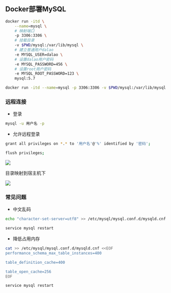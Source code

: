 <!--
 * @Description: 
 * @Version: 1.0
 * @Autor: DaLao
 * @Email: dalao_li@163.com
 * @Date: 2021-01-16 17:59:34
 * @LastEditors: DaLao
 * @LastEditTime: 2022-02-20 13:40:16
-->

## Docker部署MySQL

```sh
docker run -itd \
    --name=mysql \
    # 映射端口
    -p 3306:3306 \
    # 挂载目录
    -v $PWD/mysql:/var/lib/mysql \
    # 建立普通用户dalao
    -e MYSQL_USER=dalao \
    # 设置dalao用户密码
    -e MYSQL_PASSWORD=456 \
    # 设置root用户密码
    -e MYSQL_ROOT_PASSWORD=123 \
    mysql:5.7
```

```sh
docker run -itd --name=mysql -p 3306:3306 -v $PWD/mysql:/var/lib/mysql -e MYSQL_ROOT_PASSWORD=123  mysql:5.7
```


### 远程连接

- 登录

```sh
mysql -u 用户名 -p
```

- 允许远程登录

```sh
grant all privileges on *.* to '用户名'@'%' identified by '密码';

flush privileges;
```

![](https://cdn.hurra.ltd/img/20211227135258.png)

目录映射到宿主机下

![](https://cdn.hurra.ltd/img/20211227135502.png)


### 常见问题

- 中文乱码

```sh
echo "character-set-server=utf8" >> /etc/mysql/mysql.conf.d/mysqld.cnf

service mysql restart
```

- 降低占用内存

```sh
cat >> /etc/mysql/mysql.conf.d/mysqld.cnf <<EOF
performance_schema_max_table_instances=400

table_definition_cache=400

table_open_cache=256
EOF

service mysql restart
```




